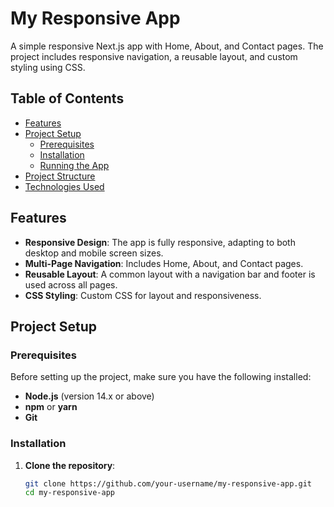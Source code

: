 # My Responsive App

A simple responsive Next.js app with Home, About, and Contact pages. The project includes responsive navigation, a reusable layout, and custom styling using CSS.

## Table of Contents

- [Features](#features)
- [Project Setup](#project-setup)
  - [Prerequisites](#prerequisites)
  - [Installation](#installation)
  - [Running the App](#running-the-app)
- [Project Structure](#project-structure)
- [Technologies Used](#technologies-used)

## Features

- **Responsive Design**: The app is fully responsive, adapting to both desktop and mobile screen sizes.
- **Multi-Page Navigation**: Includes Home, About, and Contact pages.
- **Reusable Layout**: A common layout with a navigation bar and footer is used across all pages.
- **CSS Styling**: Custom CSS for layout and responsiveness.

## Project Setup

### Prerequisites

Before setting up the project, make sure you have the following installed:

- **Node.js** (version 14.x or above)
- **npm** or **yarn**
- **Git**

### Installation

1. **Clone the repository**:

   ```bash
   git clone https://github.com/your-username/my-responsive-app.git
   cd my-responsive-app
